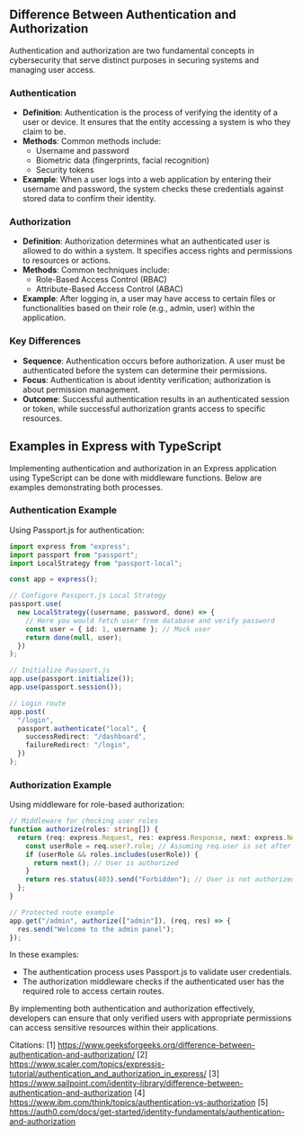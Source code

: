 ## Difference Between Authentication and Authorization

Authentication and authorization are two fundamental concepts in cybersecurity that serve distinct purposes in securing
systems and managing user access.

### **Authentication**

- **Definition**: Authentication is the process of verifying the identity of a user or device. It ensures that the entity
  accessing a system is who they claim to be.
- **Methods**: Common methods include:
  - Username and password
  - Biometric data (fingerprints, facial recognition)
  - Security tokens
- **Example**: When a user logs into a web application by entering their username and password, the system checks these
  credentials against stored data to confirm their identity.

### **Authorization**

- **Definition**: Authorization determines what an authenticated user is allowed to do within a system. It specifies access
  rights and permissions to resources or actions.
- **Methods**: Common techniques include:
  - Role-Based Access Control (RBAC)
  - Attribute-Based Access Control (ABAC)
- **Example**: After logging in, a user may have access to certain files or functionalities based on their role (e.g., admin,
  user) within the application.

### **Key Differences**

- **Sequence**: Authentication occurs before authorization. A user must be authenticated before the system can determine
  their permissions.
- **Focus**: Authentication is about identity verification; authorization is about permission management.
- **Outcome**: Successful authentication results in an authenticated session or token, while successful authorization grants
  access to specific resources.

## Examples in Express with TypeScript

Implementing authentication and authorization in an Express application using TypeScript can be done with middleware
functions. Below are examples demonstrating both processes.

### **Authentication Example**

Using Passport.js for authentication:

```typescript
import express from "express";
import passport from "passport";
import LocalStrategy from "passport-local";

const app = express();

// Configure Passport.js Local Strategy
passport.use(
  new LocalStrategy((username, password, done) => {
    // Here you would fetch user from database and verify password
    const user = { id: 1, username }; // Mock user
    return done(null, user);
  })
);

// Initialize Passport.js
app.use(passport.initialize());
app.use(passport.session());

// Login route
app.post(
  "/login",
  passport.authenticate("local", {
    successRedirect: "/dashboard",
    failureRedirect: "/login",
  })
);
```

### **Authorization Example**

Using middleware for role-based authorization:

```typescript
// Middleware for checking user roles
function authorize(roles: string[]) {
  return (req: express.Request, res: express.Response, next: express.NextFunction) => {
    const userRole = req.user?.role; // Assuming req.user is set after authentication
    if (userRole && roles.includes(userRole)) {
      return next(); // User is authorized
    }
    return res.status(403).send("Forbidden"); // User is not authorized
  };
}

// Protected route example
app.get("/admin", authorize(["admin"]), (req, res) => {
  res.send("Welcome to the admin panel");
});
```

In these examples:

- The authentication process uses Passport.js to validate user credentials.
- The authorization middleware checks if the authenticated user has the required role to access certain routes.

By implementing both authentication and authorization effectively, developers can ensure that only verified users with
appropriate permissions can access sensitive resources within their applications.

Citations: [1] https://www.geeksforgeeks.org/difference-between-authentication-and-authorization/ [2]
https://www.scaler.com/topics/expressjs-tutorial/authentication_and_authorization_in_express/ [3]
https://www.sailpoint.com/identity-library/difference-between-authentication-and-authorization [4]
https://www.ibm.com/think/topics/authentication-vs-authorization [5]
https://auth0.com/docs/get-started/identity-fundamentals/authentication-and-authorization
